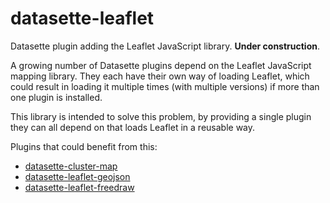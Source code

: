 # datasette-leaflet

Datasette plugin adding the Leaflet JavaScript library. **Under construction**.

A growing number of Datasette plugins depend on the Leaflet JavaScript mapping library. They each have their own way of loading Leaflet, which could result in loading it multiple times (with multiple versions) if more than one plugin is installed.

This library is intended to solve this problem, by providing a single plugin they can all depend on that loads Leaflet in a reusable way.

Plugins that could benefit from this:

- [datasette-cluster-map](https://datasette.io/plugins/datasette-cluster-map)
- [datasette-leaflet-geojson](https://datasette.io/plugins/datasette-leaflet-geojson)
- [datasette-leaflet-freedraw](https://datasette.io/plugins/datasette-leaflet-freedraw)
